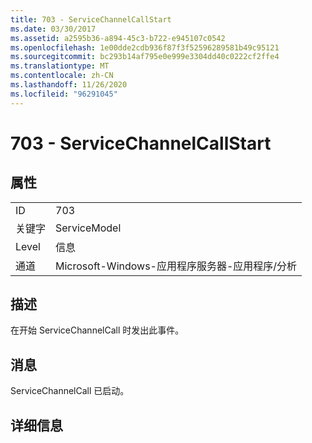 ```yaml
---
title: 703 - ServiceChannelCallStart
ms.date: 03/30/2017
ms.assetid: a2595b36-a894-45c3-b722-e945107c0542
ms.openlocfilehash: 1e00dde2cdb936f87f3f52596289581b49c95121
ms.sourcegitcommit: bc293b14af795e0e999e3304dd40c0222cf2ffe4
ms.translationtype: MT
ms.contentlocale: zh-CN
ms.lasthandoff: 11/26/2020
ms.locfileid: "96291045"
---
```

# <a name="703---servicechannelcallstart"></a>703 - ServiceChannelCallStart

## <a name="properties"></a>属性  
  
|||  
|-|-|  
|ID|703|  
|关键字|ServiceModel|  
|Level|信息|  
|通道|Microsoft-Windows-应用程序服务器-应用程序/分析|  
  
## <a name="description"></a>描述  

 在开始 ServiceChannelCall 时发出此事件。  
  
## <a name="message"></a>消息  

 ServiceChannelCall 已启动。  
  
## <a name="details"></a>详细信息
